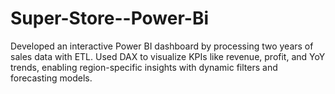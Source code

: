 # Super-Store--Power-Bi
Developed an interactive Power BI dashboard by processing two years of sales data with ETL. Used DAX to visualize KPIs like revenue, profit, and YoY trends, enabling region-specific insights with dynamic filters and forecasting models.
